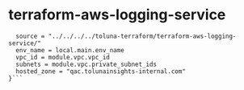 # terraform-aws-logging-service

```module "logging_service"{
  source = "../../../../toluna-terraform/terraform-aws-logging-service/"
  env_name = local.main.env_name
  vpc_id = module.vpc.vpc_id
  subnets = module.vpc.private_subnet_ids
  hosted_zone = "qac.tolunainsights-internal.com"
}```
